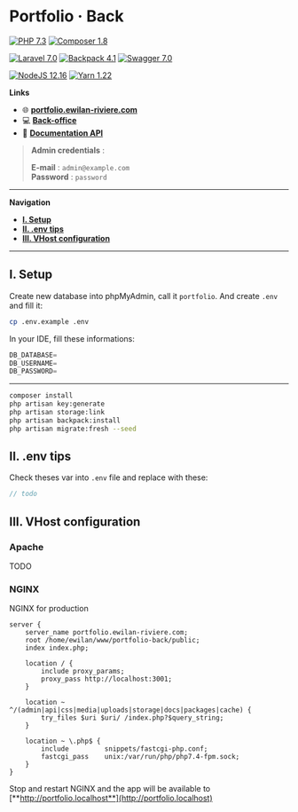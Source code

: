 # **Portfolio · Back**

[![PHP 7.3](https://img.shields.io/static/v1?label=PHP&message=v7.3&color=777bb4&style=flat-square&logo=php&logoColor=777bb4)](https://www.php.net)
[![Composer 1.8](https://img.shields.io/static/v1?label=Composer&message=v1.8&color=885630&style=flat-square&logo=composer&logoColor=9f7759)](https://getcomposer.org)  

[![Laravel 7.0](https://img.shields.io/static/v1?label=Laravel&message=7.0&color=ff2d20&style=flat-square&logo=laravel&logoColor=ff2d20)](https://laravel.com)
[![Backpack 4.1](https://img.shields.io/static/v1?label=Backpack&message=v4.1&color=7c69ef&style=flat-square&logo=php&logoColor=7c69ef)](https://backpackforlaravel.com)
[![Swagger 7.0](https://img.shields.io/static/v1?label=Swagger&message=v7.0&color=85EA2D&style=flat-square&logo=swagger&logoColor=85EA2D)](https://swagger.io)

[![NodeJS 12.16](https://img.shields.io/static/v1?label=NodeJS&message=12.16&color=339933&style=flat-square&logo=node.js&logoColor=339933)](https://nodejs.org/en)
[![Yarn 1.22](https://img.shields.io/static/v1?label=Yarn&message=v1.22&color=2C8EBB&style=flat-square&logo=yarn&logoColor=2C8EBB)](https://yarnpkg.com/lang/en/)

**Links**  

- 🌐 [**portfolio.ewilan-riviere.com**](https://portfolio.ewilan-riviere.com)  
- 💻 [**Back-office**](https://portfolio.ewilan-riviere.com/admin/login)  
- 📔 [**Documentation API**](https://portfolio.ewilan-riviere.com/api/documentation)  

>**Admin credentials** :  
>
>**E-mail** : `admin@example.com`  
>**Password** : `password`

---

**Navigation**

- [**I. Setup**](#I-setup)  
- [**II. .env tips**](#II-.env-tips)  
- [**III. VHost configuration**](#III-vhost-configuration)  

---

## **I. Setup**

Create new database into phpMyAdmin, call it `portfolio`. And create `.env` and fill it:

``` bash
cp .env.example .env
```

In your IDE, fill these informations:

```js
DB_DATABASE=  
DB_USERNAME=  
DB_PASSWORD=  
```

---

```bash
composer install
php artisan key:generate
php artisan storage:link
php artisan backpack:install
php artisan migrate:fresh --seed
```

## **II. .env tips**

Check theses var into `.env` file and replace with these:

```js
// todo
```

## **III. VHost configuration**

### **Apache**

TODO

### **NGINX**

NGINX for production

```nginx
server {
    server_name portfolio.ewilan-riviere.com;
    root /home/ewilan/www/portfolio-back/public;
    index index.php;

    location / {
        include proxy_params;
        proxy_pass http://localhost:3001;
    }

    location ~ ^/(admin|api|css|media|uploads|storage|docs|packages|cache) {
        try_files $uri $uri/ /index.php?$query_string;
    }

    location ~ \.php$ {
        include         snippets/fastcgi-php.conf;
        fastcgi_pass    unix:/var/run/php/php7.4-fpm.sock;
    }
}
```

Stop and restart NGINX and the app will be available to [**http://portfolio.localhost**](http://portfolio.localhost)
